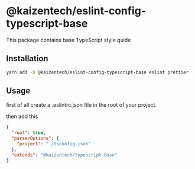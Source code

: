 # @kaizentech/eslint-config-typescript-base

This package contains base TypeScript style guide

## Installation
```bash
yarn add -D @kaizentech/eslint-config-typescript-base eslint prettier
```

## Usage
first of all create a .eslintrc.json file in the root of your project.

then add this

```json
{
  "root": true,
  "parserOptions": {
    "project": "./tsconfig.json"
  },
  "extends": "@kaizentech/typescript-base"
}

```
